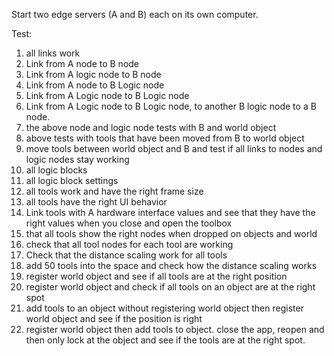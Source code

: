 Start two edge servers (A and B) each on its own computer.

Test:

1. all links work
2. Link from A node to B node
3. Link from A logic node to B node
4. Link from A node to B Logic node
5. Link from A Logic node to B Logic node
6. Link from A Logic node to B Logic node, to another B logic node to a B node.
7. the above node and logic node tests with B and world object
8. above tests with tools that have been moved from B to world object
9. move tools between world object and B and test if all links to nodes and logic nodes stay working
10. all logic blocks
11. all logic block settings
12. all tools work and have the right frame size
13. all tools have the right UI behavior
14. Link tools with A hardware interface values and see that they have the right values when you close and open the toolbox
15. that all tools show the right nodes when dropped on objects and world
16. check that all tool nodes for each tool are working
17. Check that the distance scaling work for all tools
18. add 50 tools into the space and check how the distance scaling works
19. register world object and see if all tools are at the right position
20. register world object and check if all tools on an object are at the right spot
21. add tools to an object without registering world object then register world object and see if the position is right
22. register world object then add tools to object. close the app, reopen and then only lock at the object and see if the tools are at the right spot.
